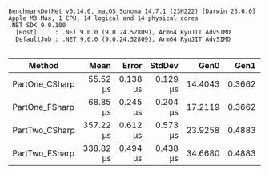 ```

BenchmarkDotNet v0.14.0, macOS Sonoma 14.7.1 (23H222) [Darwin 23.6.0]
Apple M3 Max, 1 CPU, 14 logical and 14 physical cores
.NET SDK 9.0.100
  [Host]     : .NET 9.0.0 (9.0.24.52809), Arm64 RyuJIT AdvSIMD
  DefaultJob : .NET 9.0.0 (9.0.24.52809), Arm64 RyuJIT AdvSIMD


```
| Method         | Mean      | Error    | StdDev   | Gen0    | Gen1   | Allocated |
|--------------- |----------:|---------:|---------:|--------:|-------:|----------:|
| PartOne_CSharp |  55.52 μs | 0.138 μs | 0.129 μs | 14.4043 | 0.3662 |  117.7 KB |
| PartOne_FSharp |  68.85 μs | 0.245 μs | 0.204 μs | 17.2119 | 0.3662 | 140.94 KB |
| PartTwo_CSharp | 357.22 μs | 0.612 μs | 0.573 μs | 23.9258 | 0.4883 | 195.66 KB |
| PartTwo_FSharp | 338.82 μs | 0.494 μs | 0.438 μs | 34.6680 | 0.4883 | 284.27 KB |
